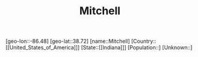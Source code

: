 ﻿---
title: "Mitchell"
location: [38.72,-86.48]
type: City
tags:
- geo/City


SpocWebEntityId: 32511
isDeleted: false
confidential: public

---
[geo-lon::-86.48]
[geo-lat::38.72]
[name::Mitchell]
[Country::[[United_States_of_America]]]
[State::[[Indiana]]]
[Population::]
[Unknown::]

